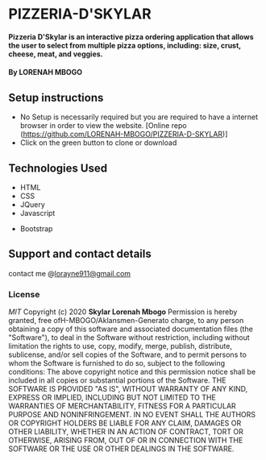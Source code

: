 # PIZZERIA-D'SKYLAR
#### Pizzeria D'Skylar is an interactive pizza ordering application that allows the user to select from multiple pizza options, including: size, crust, cheese, meat, and veggies.
#### By **LORENAH MBOGO**





## Setup instructions
*  No Setup is necessarily required but you are required to have a internet browser in order to view the website.  [Online repo (https://github.com/LORENAH-MBOGO/PIZZERIA-D-SKYLAR)]
* Click on the green button to clone or download


## Technologies Used
* HTML
* CSS
* JQuery
* Javascript
+ Bootstrap

## Support and contact details
contact me @lorayne911@gmail.com


### License
*MIT*
Copyright (c) 2020 **Skylar Lorenah Mbogo**
Permission is hereby granted, free ofH-MBOGO/Aklansmen-Generato charge, to any person obtaining a copy of this software and associated documentation files (the "Software"), to deal in the Software without restriction, including without limitation the rights to use, copy, modify, merge, publish, distribute, sublicense, and/or sell copies of the Software, and to permit persons to whom the Software is furnished to do so, subject to the following conditions:
The above copyright notice and this permission notice shall be included in all copies or substantial portions of the Software.
THE SOFTWARE IS PROVIDED "AS IS", WITHOUT WARRANTY OF ANY KIND, EXPRESS OR IMPLIED, INCLUDING BUT NOT LIMITED TO THE WARRANTIES OF MERCHANTABILITY, FITNESS FOR A PARTICULAR PURPOSE AND NONINFRINGEMENT. IN NO EVENT SHALL THE AUTHORS OR COPYRIGHT HOLDERS BE LIABLE FOR ANY CLAIM, DAMAGES OR OTHER LIABILITY, WHETHER IN AN ACTION OF CONTRACT, TORT OR OTHERWISE, ARISING FROM, OUT OF OR IN CONNECTION WITH THE SOFTWARE OR THE USE OR OTHER DEALINGS IN THE SOFTWARE.


